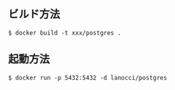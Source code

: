 ## ビルド方法

`$ docker build -t xxx/postgres .`

## 起動方法

`$ docker run -p 5432:5432 -d lanocci/postgres`